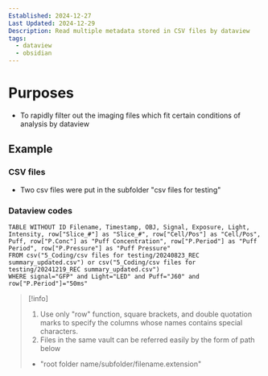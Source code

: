 ```yaml
---
Established: 2024-12-27
Last Updated: 2024-12-29
Description: Read multiple metadata stored in CSV files by dataview
tags:
  - dataview
  - obsidian
---
```

# Purposes
- To rapidly filter out the imaging files which fit certain conditions of analysis by dataview
## Example
### CSV files
- Two csv files were put in the subfolder "csv files for testing"

### Dataview codes
```dataview
TABLE WITHOUT ID Filename, Timestamp, OBJ, Signal, Exposure, Light, Intensity, row["Slice_#"] as "Slice_#", row["Cell/Pos"] as "Cell/Pos", Puff, row["P.Conc"] as "Puff Concentration", row["P.Period"] as "Puff Period", row["P.Pressure"] as "Puff Pressure"
FROM csv("5_Coding/csv files for testing/20240823_REC summary_updated.csv") or csv("5_Coding/csv files for testing/20241219_REC summary_updated.csv")
WHERE signal="GFP" and Light="LED" and Puff="J60" and row["P.Period"]="50ms"
```


> [!info]
> 1. Use only "row" function, square brackets, and double quotation marks to specify the columns whose names contains special characters.
> 2. Files in the same vault can be referred easily by the form of path below
> 	- "root folder name/subfolder/filename.extension"
